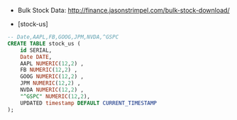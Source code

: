 

* Bulk Stock Data: http://finance.jasonstrimpel.com/bulk-stock-download/

* [stock-us]
``` sql
-- Date,AAPL,FB,GOOG,JPM,NVDA,^GSPC
CREATE TABLE stock_us (
    id SERIAL,
    Date DATE,
    AAPL NUMERIC(12,2) ,
    FB NUMERIC(12,2) ,
    GOOG NUMERIC(12,2) ,
    JPM NUMERIC(12,2) ,
    NVDA NUMERIC(12,2) ,
    "^GSPC" NUMERIC(12,2),
    UPDATED timestamp DEFAULT CURRENT_TIMESTAMP
);
```